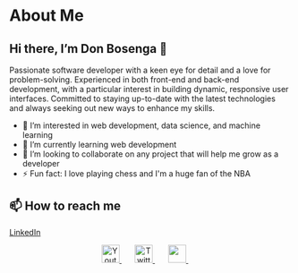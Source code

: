 # About Me

## Hi there, I’m Don Bosenga 👋

Passionate software developer with a keen eye for detail and a love for problem-solving. Experienced in both front-end and back-end development, with a particular interest in building dynamic, responsive user interfaces. Committed to staying up-to-date with the latest technologies and always seeking out new ways to enhance my skills.

- 👀 I’m interested in web development, data science, and machine learning
- 🌱 I’m currently learning web development
- 💞️ I’m looking to collaborate on any project that will help me grow as a developer
- ⚡ Fun fact: I love playing chess and I'm a huge fan of the NBA

## 📫 How to reach me

[LinkedIn](https://www.linkedin.com/in/don-bosenga-7b0b3a1b3/)

<!-- Social icons section -->

<p align="center">
    <a href="https://www.youtube.com/c/DevProTips">
        <img width="32px" alt="Youtube" title="Youtube" src="https://www.google.com/url?sa=i&url=https%3A%2F%2Fwww.vecteezy.com%2Fpng%2F18930587-linkedin-logo-png-linkedin-icon-transparent-png&psig=AOvVaw1kXTKul5sLvdxhH8XNIqan&ust=1682526731536000&source=images&cd=vfe&ved=0CBEQjRxqFwoTCLiCuNO6xf4CFQAAAAAdAAAAABAE"/>
    </a>
    &#8287;&#8287;&#8287;&#8287;&#8287;
    <a href="https://twitter.com/DenverCoder1">
        <img width="32px" alt="Twitter" title="Twitter" src="https://i.imgur.com/OXZM1L6.png"/>
    </a>
    &#8287;&#8287;&#8287;&#8287;&#8287;
    <a href="https://discord.gg/fPrdqh3Zfu" alt="Discord" title="Dev Pro Tips Discord Server">
        <img width="32px" src="https://i.imgur.com/OViZO8J.png"/>
    </a>
    &#8287;&#8287;&#8287;&#8287;&#8287;
</p>
